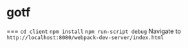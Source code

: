 # gotf
===
`cd client`
`npm install`
`npm run-script debug`
Navigate to `http://localhost:8080/webpack-dev-server/index.html`
